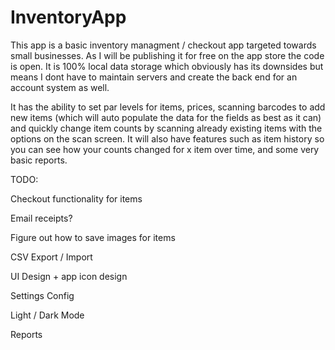 # InventoryApp

This app is a basic inventory managment / checkout app targeted towards small businesses. As I will be publishing it for free on the app store the code is open. It is 100% local data storage which obviously has its downsides but means I dont have to maintain servers and create the back end for an account system as well. 


It has the ability to set par levels for items, prices, scanning barcodes to add new items (which will auto populate the data for the fields as best as it can) and quickly change item counts by scanning already existing items with the options on the scan screen. It will also have features such as item history so you can see how your counts changed for x item over time, and some very basic reports. 


TODO: 

Checkout functionality for items

Email receipts? 

Figure out how to save images for items

CSV Export / Import

UI Design + app icon design

Settings Config 

Light / Dark Mode

Reports 


